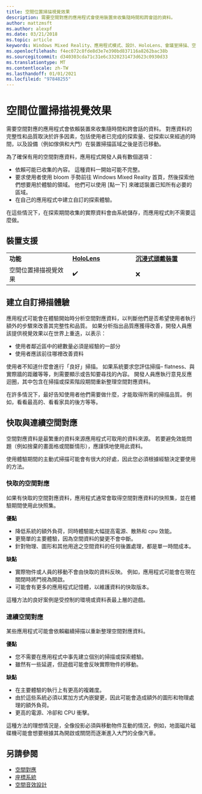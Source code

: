 ```yaml
---
title: 空間位置掃描視覺效果
description: 需要空間對應的應用程式會使用裝置來收集隨時間和跨會話的資料。
author: mattzmsft
ms.author: alexpf
ms.date: 03/21/2018
ms.topic: article
keywords: Windows Mixed Reality、應用程式模式、設計、HoloLens、會議室掃描、空間對應、網格、混合現實耳機、windows Mixed reality 耳機、虛擬實境耳機、HoloLens
ms.openlocfilehash: f4ec072c8fde8d3e7e390bd837116a8262bac38b
ms.sourcegitcommit: d340303cda71c31e6c3320231473d623c0930d33
ms.translationtype: MT
ms.contentlocale: zh-TW
ms.lasthandoff: 01/01/2021
ms.locfileid: "97848255"
---
```

# <a name="room-scan-visualization"></a>空間位置掃描視覺效果

需要空間對應的應用程式會依賴裝置來收集隨時間和跨會話的資料。 對應資料的完整性和品質取決於許多因素，包括使用者已完成的探索量、從探索以來經過的時間，以及設備（例如傢俱和大門）在裝置掃描區域之後是否已移動。

為了確保有用的空間對應資料，應用程式開發人員有數個選項：
* 依賴可能已收集的內容。 這種資料一開始可能不完整。
* 要求使用者使用 bloom 手勢前往 Windows Mixed Reality 首頁，然後探索他們想要用於體驗的領域。 他們可以使用 [點一下] 來確認裝置已知所有必要的區域。
* 在自己的應用程式中建立自訂的探索體驗。

在這些情況下，在探索期間收集的實際資料會由系統儲存，而應用程式則不需要這麼做。

## <a name="device-support"></a>裝置支援

<table>
    <colgroup>
    <col width="33%" />
    <col width="33%" />
    <col width="33%" />
    </colgroup>
    <tr>
        <td><strong>功能</strong></td>
        <td><a href="../hololens-hardware-details.md"><strong>HoloLens</strong></a></td>
        <td><a href="../discover/immersive-headset-hardware-details.md"><strong>沉浸式頭戴裝置</strong></a></td>
    </tr>
     <tr>
        <td>空間位置掃描視覺效果</td>
        <td>✔️</td>
        <td>❌</td>
    </tr>
</table>



## <a name="building-a-custom-scanning-experience"></a>建立自訂掃描體驗

應用程式可能會在體驗開始時分析空間對應資料，以判斷他們是否希望使用者執行額外的步驟來改善其完整性和品質。 如果分析指出品質應獲得改善，開發人員應該提供視覺效果以在世界上重迭，以表示：
* 使用者鄰近區中的總數量必須是經驗的一部分
* 使用者應該前往哪裡改善資料

使用者不知道什麼會進行「良好」掃描。 如果系統要求您評估掃描– flatness、與實際牆的距離等等，則需要顯示或告知要尋找的內容。 開發人員應執行意見反應迴圈，其中包含在掃描或探索階段期間重新整理空間對應資料。

在許多情況下，最好告知使用者他們需要做什麼，才能取得所需的掃描品質。 例如，看看最高的、看看家具的後方等等。

## <a name="cached-versus-continuous-spatial-mapping"></a>快取與連續空間對應

空間對應資料是最繁重的資料來源應用程式可取用的資料來源。 若要避免效能問題（例如捨棄的畫面格或間斷情形），應謹慎地使用此資料。

使用體驗期間的主動式掃描可能會有很大的好處，因此您必須根據經驗決定要使用的方法。

### <a name="cached-spatial-mapping"></a>快取的空間對應

如果有快取的空間對應資料，應用程式通常會取得空間對應資料的快照集，並在體驗期間使用此快照集。

**優點**
* 降低系統的額外負荷，同時體驗能大幅提高電源、散熱和 cpu 效能。
* 更簡單的主要體驗，因為空間資料的變更不會中斷。
* 針對物理、圖形和其他用途之空間資料的任何後置處理，都是單一時間成本。

**缺點**
* 實際物件或人員的移動不會由快取的資料反映。 例如，應用程式可能會在現在關閉時將門視為開啟。
* 可能會有更多的應用程式記憶體，以維護資料的快取版本。

這種方法的良好案例是受控制的環境或資料表最上層的遊戲。

### <a name="continuous-spatial-mapping"></a>連續空間對應

某些應用程式可能會依賴繼續掃描以重新整理空間對應資料。

**優點**
* 您不需要在應用程式中事先建立個別的掃描或探索體驗。
* 雖然有一些延遲，但遊戲可能會反映實際物件的移動。

**缺點**
* 在主要體驗的執行上有更高的複雜度。
* 由於這些系統必須以累加方式內嵌變更，因此可能會造成額外的圖形和物理處理的額外負荷。
* 更高的電源、冷卻和 CPU 衝擊。

這種方法的理想情況是，全像投影必須與移動物件互動的情況，例如，地面磁片磁碟機可能會想要根據其為開啟或關閉而逐漸進入大門的全像汽車。

## <a name="see-also"></a>另請參閱

* [空間對應](spatial-mapping.md)
* [座標系統](coordinate-systems.md)
* [空間音效設計](spatial-sound-design.md)

